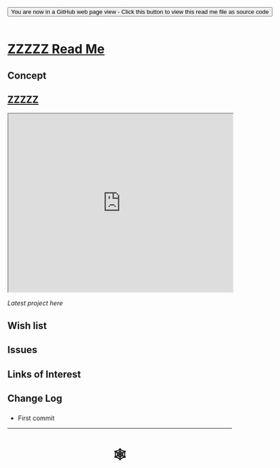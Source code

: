 <span style=display:none; >[You are now in a GitHub source code view - click this link to view Read Me file as a web page](http://www.ladybug.tools/spider/index.html#xxxxx/README.md "View file as a web page." ) </span>

<div><input type=button onclick="window.location.href='https://github.com/ladybug-tools/spider-gbxml-tools/blob/master/README.md'"
value="You are now in a GitHub web page view - Click this button to view this read me file as source code" ><div>

<br>

# [ZZZZZ Read Me]( #xxxxx/README.md )


## Concept


## [ZZZZZ]( http://www.ladybug.tools/spider/xxxxx/xxxxx.html )

<iframe class=iframeReadMe src=http://www.ladybug.tools/spider/xxxxx/xxxxx.html width=100% height=400px >Iframes are not displayed on github.com</iframe>

_Latest project here_


## Wish list


## Issues



## Links of Interest



## Change Log

###

* First commit


***

# <center title="hello!" ><a href=javascript:window.scrollTo(0,0); style=text-decoration:none; > &#x1f578; </a></center>




